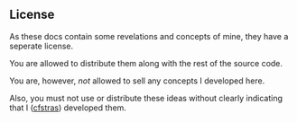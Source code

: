 License
-------

As these docs contain some revelations and concepts of mine, they have a seperate license.

You are allowed to distribute them along with the rest of the source code.

You are, however, _not_ allowed to sell any concepts I developed here.

Also, you must not use or distribute these ideas without clearly indicating that I
([cfstras](https://github.com/cfstras/)) developed them.
